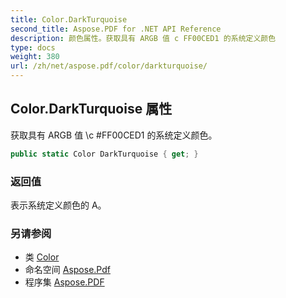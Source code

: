 ```yaml
---
title: Color.DarkTurquoise
second_title: Aspose.PDF for .NET API Reference
description: 颜色属性。获取具有 ARGB 值 c FF00CED1 的系统定义颜色
type: docs
weight: 380
url: /zh/net/aspose.pdf/color/darkturquoise/
---
```

## Color.DarkTurquoise 属性

获取具有 ARGB 值 \c \#FF00CED1 的系统定义颜色。

```csharp
public static Color DarkTurquoise { get; }
```

### 返回值

表示系统定义颜色的 A。

### 另请参阅

* 类 [Color](../)
* 命名空间 [Aspose.Pdf](../../../aspose.pdf/)
* 程序集 [Aspose.PDF](../../../)